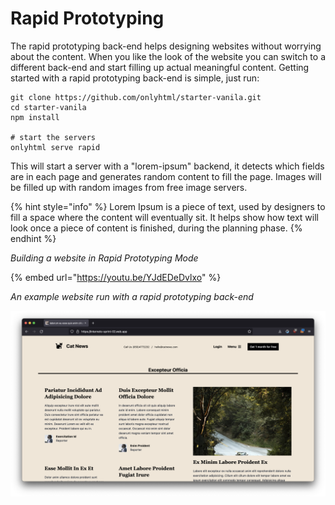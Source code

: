 # Rapid Prototyping

The rapid prototyping back-end helps designing websites without worrying about the content. When you like the look of the website you can switch to a different back-end and start filling up actual meaningful content. Getting started with a rapid prototyping back-end is simple, just run:

```
git clone https://github.com/onlyhtml/starter-vanila.git
cd starter-vanila
npm install

# start the servers
onlyhtml serve rapid
```

This will start a server with a "lorem-ipsum" backend, it detects which fields are in each page and generates random content to fill the page. Images will be filled up with random images from free image servers.

{% hint style="info" %}
Lorem Ipsum is a piece of text, used by designers to fill a space where the content will eventually sit. It helps show how text will look once a piece of content is finished, during the planning phase.
{% endhint %}

_Building a website in Rapid Prototyping Mode_

{% embed url="https://youtu.be/YJdEDeDvlxo" %}

_An example website run with a rapid prototyping back-end_

![](../.gitbook/assets/image%20%284%29.png)

